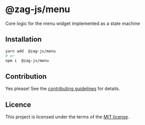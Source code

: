 # @zag-js/menu

Core logic for the menu widget implemented as a state machine

## Installation

```sh
yarn add  @zag-js/menu
# or
npm i  @zag-js/menu
```

## Contribution

Yes please! See the [contributing guidelines](https://github.com/chakra-ui/zag/blob/main/CONTRIBUTING.md) for details.

## Licence

This project is licensed under the terms of the [MIT license](https://github.com/chakra-ui/zag/blob/main/LICENSE).
